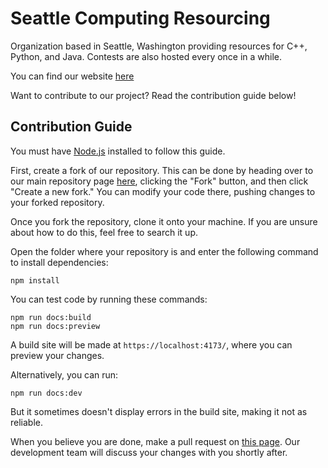 # Seattle Computing Resourcing

Organization based in Seattle, Washington providing resources for C++, Python, and Java. Contests are also hosted every once in a while.

You can find our website [here](https://learningseattlecr.vercel.app)

Want to contribute to our project? Read the contribution guide below!
## Contribution Guide
You must have [Node.js](https://nodejs.org/en/download/) installed to follow this guide.

First, create a fork of our repository. This can be done by heading over to our main repository page [here](https://github.com/Seattle-Computing-Resourcing/scr-learning), clicking the "Fork" button, and then click "Create a new fork." You can modify your code there, pushing changes to your forked repository. 

Once you fork the repository, clone it onto your machine. If you are unsure about how to do this, feel free to search it up.

Open the folder where your repository is and enter the following command to install dependencies: 
```
npm install
```

You can test code by running these commands:
```
npm run docs:build
npm run docs:preview
```

A build site will be made at `https://localhost:4173/`, where you can preview your changes.

Alternatively, you can run:
```
npm run docs:dev
```
But it sometimes doesn't display errors in the build site, making it not as reliable.

When you believe you are done, make a pull request on [this page](https://github.com/Seattle-Computing-Resourcing/scr-learning/pulls). 
Our development team will discuss your changes with you shortly after.